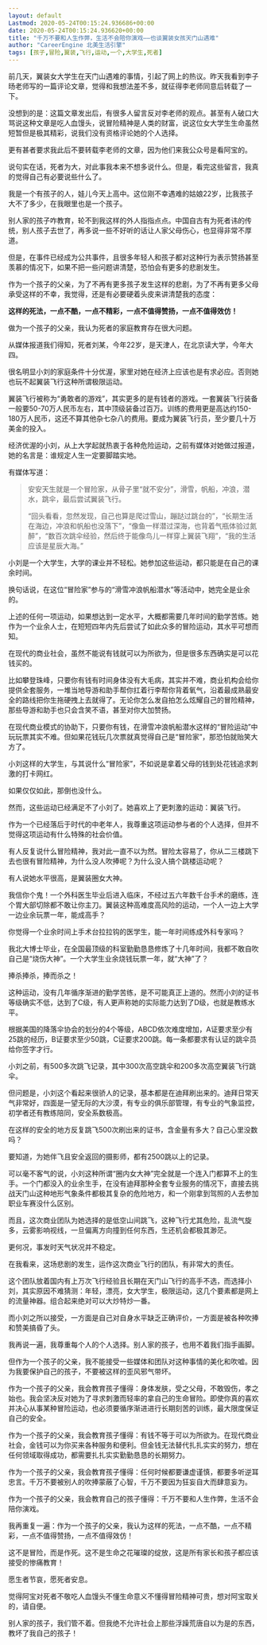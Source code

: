 ```yaml
---
layout: default
Lastmod: 2020-05-24T00:15:24.936686+00:00
date: 2020-05-24T00:15:24.936620+00:00
title: "千万不要和人生作弊，生活不会陪你演戏——也谈翼装女孩天门山遇难"
author: "CareerEngine 北美生活引擎"
tags: [孩子,冒险,翼装,飞行,运动,一个,大学生,死者]
---
```


前几天，翼装女大学生在天门山遇难的事情，引起了网上的热议。昨天我看到李子旸老师写的一篇评论文章，觉得和我想法差不多，就征得李老师同意后转载了一下。

没想到的是：这篇文章发出后，有很多人留言反对李老师的观点。甚至有人破口大骂说这种文章是吃人血馒头，说冒险精神是人类的财富，说这位女大学生生命虽然短暂但是极其精彩，说我们没有资格评论她的个人选择。

更有甚者要求我此后不要转载李老师的文章，因为他们来我公众号是看阿宝的。

说句实在话，死者为大，对此事我本来不想多说什么。但是，看完这些留言，我真的觉得自己有必要说些什么了。

我是一个有孩子的人，娃儿今天上高中。这位刚不幸遇难的姑娘22岁，比我孩子大不了多少，在我眼里也是一个孩子。

别人家的孩子咋教育，轮不到我这样的外人指指点点。中国自古有为死者讳的传统，别人孩子去世了，再多说一些不好听的话让人家父母伤心，也显得非常不厚道。

  

但是，在事件已经成为公共事件，且很多年轻人和孩子都对这种行为表示赞扬甚至羡慕的情况下，如果不把一些问题讲清楚，恐怕会有更多的悲剧发生。

作为一个孩子的父亲，为了不再有更多孩子发生这样的悲剧，为了不再有更多父母承受这样的不幸，我觉得，还是有必要硬着头皮来讲清楚我的态度：

**这样的死法，一点不酷，一点不精彩，一点不值得赞扬，一点不值得效仿！**

做为一个孩子的父亲，我认为死者的家庭教育存在很大问题。

从媒体报道我们得知，死者刘某，今年22岁，是天津人，在北京读大学，今年大四。

很名明显小刘的家庭条件十分优渥，家里对她在经济上应该也是有求必应。否则她也玩不起翼装飞行这种所谓极限运动。

翼装飞行被称为“勇敢者的游戏”，其实更多的是有钱者的游戏。一套翼装飞行装备一般要50-70万人民币左右，其中顶级装备过百万。训练的费用更是高达约150-180万人民币，这还不算其他杂七杂八的费用。要成为翼装飞行员，至少要几十万美金的投入。

经济优渥的小刘，从上大学起就热衷于各种危险运动，之前有媒体对她做过报道，她的名言是：谁规定人生一定要脚踏实地。

有媒体写道：

> 安安天生就是一个冒险家，从骨子里“就不安分”，滑雪，帆船，冲浪，潜水，跳伞，最后尝试翼装飞行。  
> 
> “回头看看，忽然发现，自己也算是爬过雪山，蹦跶过跳台的”，“长期生活在海边，冲浪和帆船也没落下”，“像鱼一样潜过深海，也背着气瓶体验过氮醉”，“数百次跳伞经验，然后终于能像鸟儿一样穿上翼装飞翔”，“我的生活应该是星辰大海。”

小刘是一个大学生，大学的课业并不轻松。她参加这些运动，都只能是在自己的课余时间。

换句话说，在这位“冒险家”参与的“滑雪冲浪帆船潜水”等活动中，她完全是业余的。

  

上述的任何一项运动，如果想达到一定水平，大概都需要几年时间的勤学苦练。她作为一个业余人士，在短短四年内先后尝试了如此众多的冒险运动，其水平可想而知。

在现代的商业社会，虽然不能说有钱就可以为所欲为，但是很多东西确实是可以花钱买的。

比如攀登珠峰，只要你有钱有时间身体没有大毛病，其实并不难，商业机构会给你提供全套服务，一堆当地导游和助手帮你扛着行李帮你背着氧气，沿着最成熟最安全的路线把你生拖硬拽上去就得了。无论你怎么发自拍怎么炫耀自己的冒险精神，那些导游和助手也只会含笑不语，甚至对你大加赞扬。

在现代商业模式的协助下，只要你有钱，在滑雪冲浪帆船潜水这样的“冒险运动”中玩玩票其实不难。但如果花钱玩几次票就真觉得自己是“冒险家”，那恐怕就贻笑大方了。

  

小刘这样的大学生，与其说什么“冒险家”，不如说是拿着父母的钱到处花钱追求刺激的打卡网红。

如果仅仅如此，那倒也没什么。

然而，这些运动已经满足不了小刘了。她喜欢上了更刺激的运动：翼装飞行。

  

作为一个已经落后于时代的中老年人，我尊重这项运动参与者的个人选择，但并不觉得这项运动有什么特殊的社会价值。

  

有人反复说什么冒险精神，我对此一直不以为然。冒险太容易了，你从二三楼跳下去也很有冒险精神，为什么没人吹捧呢？为什么没人搞个跳楼运动呢？

有人说她水平很高，是翼装圈女大神。

我信你个鬼！一个外科医生毕业后进入临床，不经过五六年数千台手术的磨练，连个胃大部切除都不敢让你主刀。翼装这种高难度高风险的运动，一个人一边上大学一边业余玩票一年，能成高手？

你觉得一个业余时间上手术台拉拉钩的医学生，能一年时间练成外科专家吗？

  

我北大博士毕业，在全国最顶级的科室勤勤恳恳修炼了十几年时间，我都不敢自吹自己是“烧伤大神”。一个大学生业余烧钱玩票一年，就“大神”了？

  

捧杀捧杀，捧而杀之！

这种运动，没有几年循序渐进的勤学苦练，是不可能真正上道的。然而小刘的证书等级确实不低，达到了C级，有人更声称她的实际能力达到了D级，也就是教练水平。

根据美国的降落伞协会的划分的4个等级，ABCD依次难度增加，A证要求至少有25跳的经历，B证要求至少50跳，C证要求200跳。每一条都要求有认证的跳伞员给你签字才行。

小刘之前，有500多次跳飞记录，其中300次高空跳伞和200多次高空翼装飞行跳伞。

但问题是，小刘这个看起来很骄人的记录，基本都是在迪拜刷出来的。迪拜日常天气非常好，四面是一望无际的大沙漠，有专业的俱乐部管理，有专业的气象监控，初学者还有教练陪同，安全系数极高。

  

在这样的安全的地方反复跳飞500次刷出来的证书，含金量有多大？自己心里没数吗？

要知道，为她伴飞且安全返回的摄影师，都有2500跳以上的记录。

  

可以毫不客气的说，小刘这种所谓“圈内女大神”完全就是一个连入门都算不上的生手。一个门都没入的业余生手，在没有迪拜那种全套专业服务的情况下，直接去挑战天门山这种地形气象条件都极其复杂的危险地方，和一个刚拿到驾照的人去参加职业车赛没什么区别。

而且，这次商业团队为她选择的是低空山间跳飞，这种飞行尤其危险，乱流气旋多，云雾影响视线，一旦偏离方向撞到任何东西，生还机会都极其渺茫。

  

更何况，事发时天气状况并不稳定。

在我看来，这场悲剧的发生，运作这次商业飞行的团队，有非常大的责任。

  

这个团队放着国内有上万次飞行经验且长期在天门山飞行的高手不选，而选择小刘，其实原因不难猜测：年轻，漂亮，女大学生，极限运动，这几个要素都是网上的流量神器。组合起来绝对可以大炒特炒一番。

而小刘之所以接受，一方面是自己对自身水平缺乏正确评价，一方面是被各种吹捧和赞美搞昏了头。

我再说一遍，我尊重每个人的个人选择。别人家的孩子，也用不着我们指手画脚。

但作为一个孩子的父亲，我不能接受一些媒体和团队对这种事情的美化和吹嘘。因为我要保护自己的孩子，不要被这样的歪风邪气带坏。

作为一个孩子的父亲，我会教育孩子懂得：身体发肤，受之父母，不敢毁伤，孝之始也。我会坚决反对她为了寻求刺激而轻率的拿自己的生命冒险。即使你真的喜欢并决心从事某种冒险运动，也必须要循序渐进进行长期刻苦的训练，最大限度保证自己的安全。

  

作为一个孩子的父亲，我会教育孩子懂得：有钱不等于可以为所欲为。在现代商业社会，金钱可以为你买来各种服务和便利。但金钱无法替代扎扎实实的努力，想在任何领域取得成功，都需要扎扎实实勤勤恳恳的长期努力。

作为一个孩子的父亲，我会教育孩子懂得：任何时候都要谦虚谨慎，都要多听逆耳忠言。千万不要被别人的吹捧蒙蔽了心智，千万不要因为狂妄自大而肆意妄为。

作为一个孩子的父亲，我会教育自己的孩子懂得：千万不要和人生作弊，生活不会陪你演戏。

  

我再重复一遍：作为一个孩子的父亲，我认为这样的死法，一点不酷，一点不精彩，一点不值得赞扬，一点不值得效仿！

这不是冒险，而是作死。这不是生命之花璀璨的绽放，这是所有家长和孩子都应该接受的惨痛教育！

  

愿生者节哀，愿死者安息。

觉得阿宝对死者不敬吃人血馒头不懂生命意义不懂得冒险精神可贵，想对阿宝取关的，请自便。

  

别人家的孩子，我们管不着。但我绝不允许社会上那些浮躁荒唐自以为是的东西，教坏了我自己的孩子！

